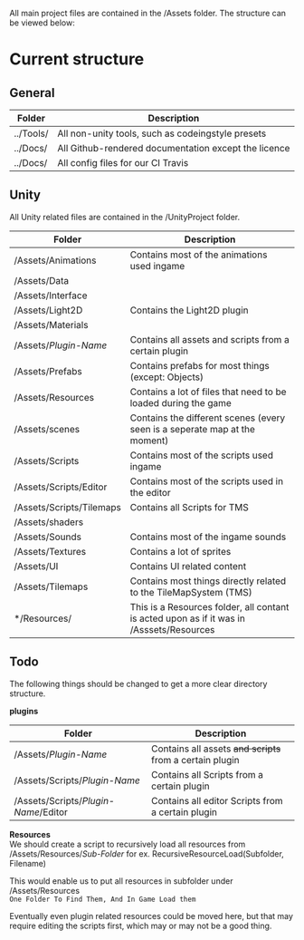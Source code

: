 All main project files are contained in the /Assets folder.
The structure can be viewed below:

# Current structure
## General
|  Folder 		|  Description 	|
|---			|---	|
|../Tools/  | All non-unity tools, such as codeingstyle presets|
|../Docs/  | All Github-rendered documentation except the licence|
|../Docs/  | All config files for our CI Travis |

## Unity
All Unity related files are contained in the /UnityProject folder.

|  Folder 		|  Description 	|
|---			|---	|
|/Assets/Animations	| Contains most of the animations used ingame 	|   	
|/Assets/Data   	|   	|
|/Assets/Interface   	|   	|
|/Assets/Light2D   	| Contains the Light2D plugin  	|
|/Assets/Materials   	|   	|
|/Assets/_Plugin-Name_  | Contains all assets and scripts from a certain plugin |
|/Assets/Prefabs   	| Contains prefabs for most things (except: Objects)  	|
|/Assets/Resources  	| Contains a lot of files that need to be loaded during the game	|
|/Assets/scenes  	| Contains the different scenes (every seen is a seperate map at the moment)  	|
|/Assets/Scripts   	| Contains most of the scripts used ingame 	|
|/Assets/Scripts/Editor   | Contains most of the scripts used in the editor 	|
|/Assets/Scripts/Tilemaps | Contains all Scripts for TMS |
|/Assets/shaders   	|   	|
|/Assets/Sounds  	| Contains most of the ingame sounds 	|
|/Assets/Textures   	| Contains a lot of sprites  	|
|/Assets/UI     	| Contains UI related content  	|
|/Assets/Tilemaps  	| Contains most things directly related to the TileMapSystem (TMS)  	|
|*/Resources/           | This is a Resources folder, all contant is acted upon as if it was in /Asssets/Resources

## Todo
The following things should be changed to get a more clear directory structure.

**plugins**

|  Folder 		|  Description 	|
|---			|---	|
|/Assets/_Plugin-Name_  | Contains all assets <del>and scripts</del> from a certain plugin |
|/Assets/Scripts/_Plugin-Name_ | Contains all Scripts from a certain plugin |
|/Assets/Scripts/_Plugin-Name_/Editor | Contains all editor Scripts from a certain plugin |

**Resources**<br>
We should create a script to recursively load all resources from /Assets/Resources/_Sub-Folder_
for ex. RecursiveResourceLoad(Subfolder, Filename)

This would enable us to put all resources in subfolder under /Assets/Resources <br>
`One Folder To Find Them, And In Game Load them`

Eventually even plugin related resources could be moved here, but that may require editing the scripts first, which may or may not be a good thing.